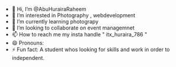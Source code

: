 - 👋 Hi, I’m @AbuHurairaRaheem
- 👀 I’m interested in Photography , webdevelopment 
- 🌱 I’m currently learning photograpy 
- 💞️ I’m looking to collaborate on event managemnet 
- 📫 How to reach me my insta handle " itx_huraira_786 "
- 😄 Pronouns: 
- ⚡ Fun fact: A student whos looking for skills and work in order to independent.

<!---
AbuHurairaRaheem/AbuHurairaRaheem is a ✨ special ✨ repository because its `README.md` (this file) appears on your GitHub profile.
You can click the Preview link to take a look at your changes.
--->
